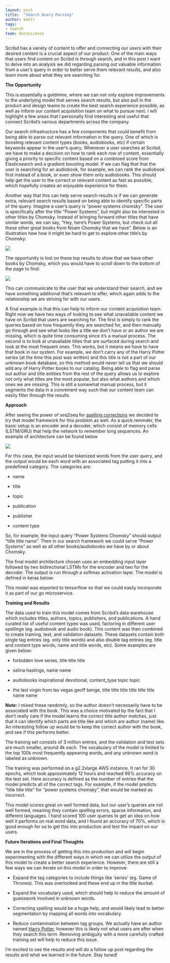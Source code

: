 ```yaml
---
layout: post
title:  "Search Query Parsing"
author: mattr
tags:
- search
team: datascience
---
```


Scribd has a variety of content to offer and connecting our users with their desired content is a crucial aspect of our product. One of the main ways that users find content on Scribd is through search, and in this post I want to delve into an analysis we did regarding parsing out valuable information from a user’s query in order to better serve them relevant results, and also learn more about what they are searching for.

**The Opportunity**

This is essentially a goldmine, where we can not only explore improvements to the underlying model that serves search results, but also pull in the product and design teams to create the best search experience possible, as well as inform our content acquisition team on what to pursue next. I will highlight a few areas that I personally find interesting and useful that connect Scribd’s various departments across the company.

Our search infrastructure has a few components that could benefit from being able to parse out relevant information in the query. One of which is boosting relevant content types (books, audiobooks, etc) if certain keywords appear in the user’s query. Whenever a user searches at Scribd, we have to make a decision on how to rank each row of content, essentially giving a priority to specific content based on a combined score from Elasticsearch and a gradient boosting model. If we can flag that that the user is searching for an audiobook, for example, we can rank the audiobook first instead of a book, or even show them only audiobooks. This should help get the user to the correct or relevant content as fast as possible, which hopefully creates an enjoyable experience for them.

Another way that this can help serve search results is if we can generate extra, relevant search results based on being able to identify specific parts of the query. Imagine a user’s query is “power systems chomsky”. The user is specifically after the title “Power Systems”, but might also be interested in other titles by Chomsky. Instead of bringing forward other titles that have similar words, we can say, “Hey, here’s Power Systems, but check out all these other great books from Noam Chomsky that we have”. Below is an illustration how how it might be hard to get to explore other title’s by Chomsky:

![](https://cdn-images-1.medium.com/max/2656/1*RGruQfNk9kTDMOxP1wubaA.png)

The opportunity is lost on these top results to show that we have other books by Chomsky, which you would have to scroll down to the bottom of the page to find:

![](https://cdn-images-1.medium.com/max/2000/1*y_yxOvST7-8GCdDd-URJWw.png)

This can communicate to the user that we understand their search, and we have something additional that’s relevant to offer, which again adds to the relationship we are striving for with our users.

A final example is that this can help to inform our content acquisition team. Right now we have two ways of looking to see what unavailable content we have on Scribd that users are searching for. The first is simply to rank the queries based on how frequently they are searched for, and then manually go through and see what looks like a title we don’t have or an author we are missing, which is quite time consuming since it’s a manual process. The second is to look at unavailable titles that are surfaced during search and look at the most frequent ones. This works, but it means we have to have that book in our system. For example, we don’t carry any of the Harry Potter series (at the time this post was written) and this title is not a part of our unknown book database, so this method would never tell us that we should add any of Harry Potter books to our catalog. Being able to flag and parse out author and title entities from the rest of the query allows us to explore not only what titles are the most popular, but also what authors and which ones we are missing. This is still a somewhat manual process, but it segments the data in a convenient way such that our content team can easily filter through the results.

**Approach**

After seeing the power of seq2seq for [spelling corrections](https://medium.com/scribd-data-science-engineering/neural-spelling-corrections-and-the-importance-of-accuracy-977c0063d20f) we decided to try that model framework for this problem as well. As a quick reminder, the basic setup is an encoder and a decoder, which consist of memory cells (LSTM/GRU) that help the network to remember long sequences. An example of architecture can be found below

![](https://cdn-images-1.medium.com/max/2000/1*-o2XSThNH_PqU63FEG6okQ.png)

For this case, the input would be tokenized words from the user query, and the output would be each word with an associated tag putting it into a predefined category. The categories are:

* name

* title

* topic

* publication

* publisher

* content type

So, for example, the input query “Power Systems Chomsky” should output “title title name”. Then in our search framework we could serve “Power Systems” as well as all other books/audiobooks we have by or about Chomsky.

The final model architecture chosen uses an embedding input layer followed by two bidirectional LSTMs for the encoder and two for the decoder. The output is run through a softmax activation layer. The model is defined in keras below:

<script src="https://gist.github.com/mrelich/040de77224066db67469362d76899fff.js"></script>

This model was exported to tensorflow so that we could easily incorporate it as part of our go microservice.

**Training and Results**

The data used to train this model comes from Scribd’s data warehouse which includes titles, authors, topics, publishers, and publications. A hand curated list of useful content types was used, factoring in different user spellings (eg. audiobook and audio book). This content was then combined to create training, test, and validation datasets. These datasets contain both single tag entries (eg. only title words) and also double tag entries (eg. title and content type words, name and title words, etc). Some examples are given below:

* forbidden love series, title title title

* selina hastings, name name

* audiobooks inspirational devotional, content_type topic topic

* the last virgin from las vegas geoff benge, title title title title title title name name

**Note:** I mixed these randomly, so the author doesn’t necessarily have to be associated with the book. This was a choice motivated by the fact that I don’t really care if the model learns the correct title author matches, just that it can identify which parts are title like and which are author (name) like. An interesting follow up would be to keep the correct author with the book, and see if this performs better.

The training set consists of 3 million entries, and the validation and test sets are much smaller, around 4k each. The vocabulary of the model is limited to the top 100k most frequently appearing words, and any unknown word is labeled as unknown.

The training was performed on a g2.2xlarge AWS instance. It ran for 30 epochs, which took approximately 12 hours and reached 96% accuracy on the test set. Here accuracy is defined as the number of entries that the model predicts all of the correct tags. For example, if the model predicts “title title title” for “power systems chomsky”, that would be marked as incorrect.

This model scores great on well formed data, but our user’s queries are not well formed, meaning they contain spelling errors, sparse information, and different languages. I hand scored 100 user queries to get an idea on how well it performs on real word data, and I found an accuracy of 70%, which is good enough for us to get this into production and test the impact on our users.

**Future Iterations and Final Thoughts**

We are in the process of getting this into production and will begin experimenting with the different ways in which we can utilize the output of this model to create a better search experience. However, there are still a few ways we can iterate on this model in order to improve:

* Expand the tag categories to include things like ‘series’ (eg. Game of Thrones). This was overlooked and these end up in the title bucket.

* Expand the vocabulary used, which should help to reduce the amount of guesswork involved in unknown words.

* Correcting spelling would be a huge help, and would likely lead to better segmentation by mapping all words into vocabulary.

* Reduce contamination between tag groups. We actually have an author named [Harry Potter](https://www.scribd.com/book/353160208/Law-Liberty-and-the-Constitution-A-Brief-History-of-the-Common-Law), however this is likely not what users are after when they search this term. Removing ambiguity with a more carefully crafted training set will help to reduce this issue.

I’m excited to see the results and will do a follow up post regarding the results and what we learned in the future. Stay tuned!
